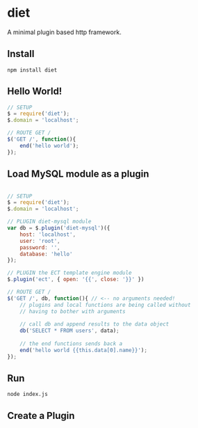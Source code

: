diet
====

A minimal plugin based http framework.

Install
---
```
npm install diet
```

Hello World!
---
```js
// SETUP
$ = require('diet');
$.domain = 'localhost';

// ROUTE GET /
$('GET /', function(){
    end('hello world');
});

```
Load MySQL module as a plugin
---
```js

// SETUP
$ = require('diet');
$.domain = 'localhost'; 

// PLUGIN diet-mysql module
var db = $.plugin('diet-mysql')({
    host: 'localhost',
    user: 'root',
    password: '',
    database: 'hello'
});

// PLUGIN the ECT template engine module
$.plugin('ect', { open: '{{', close: '}}' }) 

// ROUTE GET /
$('GET /', db, function(){ // <-- no arguments needed!
    // plugins and local functions are being called without
    // having to bother with arguments
    
    // call db and append results to the data object
    db('SELECT * FROM users', data); 
    
    // the end functions sends back a 
    end('hello world {{this.data[0].name}}');
});

```
Run
---
```
node index.js
```

Create a Plugin
---

